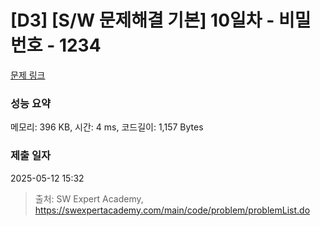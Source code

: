# [D3] [S/W 문제해결 기본] 10일차 - 비밀번호 - 1234 

[문제 링크](https://swexpertacademy.com/main/code/problem/problemDetail.do?contestProbId=AV14_DEKAJcCFAYD) 

### 성능 요약

메모리: 396 KB, 시간: 4 ms, 코드길이: 1,157 Bytes

### 제출 일자

2025-05-12 15:32



> 출처: SW Expert Academy, https://swexpertacademy.com/main/code/problem/problemList.do